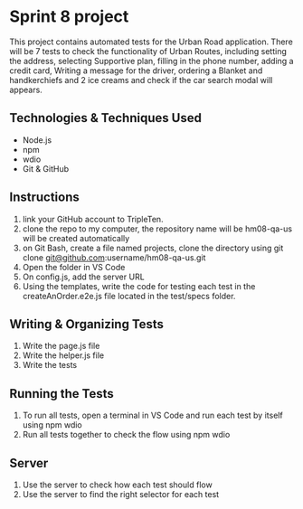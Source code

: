 # Sprint 8 project
This project contains automated tests for the Urban Road application. There will be 7 tests to check the functionality of Urban Routes, including setting the address, selecting Supportive plan, filling in the phone number, adding a credit card, Writing a message for the driver, ordering a Blanket and handkerchiefs and 2 ice creams and check if the car search modal will appears.
## Technologies & Techniques Used
- Node.js
- npm
- wdio
- Git & GitHub
## Instructions
1. link your GitHub account to TripleTen.
2. clone the repo to my computer, the repository name will be hm08-qa-us will be created automatically
3. on Git Bash, create a file named projects, clone the directory using git clone git@github.com:username/hm08-qa-us.git
4. Open the folder in VS Code 
5. On config.js, add the server URL
6. Using the templates, write the code for testing each test in the createAnOrder.e2e.js file located in the test/specs folder.
## Writing & Organizing Tests
1. Write the page.js file
2. Write the helper.js file
3. Write the tests
## Running the Tests
1. To run all tests, open a terminal in VS Code and run each test by itself using npm wdio
2. Run all tests together to check the flow using npm wdio
## Server
1. Use the server to check how each test should flow
2. Use the server to find the right selector for each test
